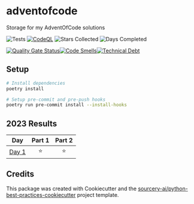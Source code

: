 # adventofcode

Storage for my AdventOfCode solutions

![Tests](https://github.com/darac/adventofcode/workflows/Test/badge.svg)
[![CodeQL](https://github.com/darac/adventofcode/workflows/CodeQL/badge.svg)](https://github.com/darac/adventofcode/security/code-scanning)
![Stars Collected](https://img.shields.io/badge/stars%20⭐-18-yellow)
![Days Completed](https://img.shields.io/badge/days%20completed-9-red)

[![Quality Gate Status](https://sonarcloud.io/api/project_badges/measure?project=darac_adventofcode&metric=alert_status)](https://sonarcloud.io/summary/new_code?id=darac_adventofcode)[![Code Smells](https://sonarcloud.io/api/project_badges/measure?project=darac_adventofcode&metric=code_smells)](https://sonarcloud.io/summary/new_code?id=darac_adventofcode)[![Technical Debt](https://sonarcloud.io/api/project_badges/measure?project=darac_adventofcode&metric=sqale_index)](https://sonarcloud.io/summary/new_code?id=darac_adventofcode)

## Setup

```sh
# Install dependencies
poetry install

# Setup pre-commit and pre-push hooks
poetry run pre-commit install --install-hooks
```

<!--- advent_readme_stars table --->
## 2023 Results

| Day | Part 1 | Part 2 |
| :---: | :---: | :---: |
| [Day 1](https://adventofcode.com/2023/day/1) | ⭐ | ⭐ |
<!--- advent_readme_stars table --->

## Credits

This package was created with Cookiecutter and the [sourcery-ai/python-best-practices-cookiecutter](https://github.com/sourcery-ai/python-best-practices-cookiecutter) project template.

